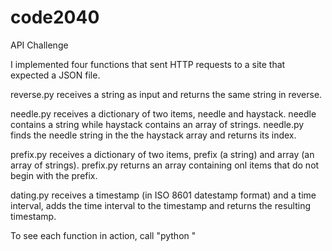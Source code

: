 # code2040
API Challenge

I implemented four functions that sent HTTP requests to a site that expected a JSON file. 


reverse.py receives a string as input and returns the same string in reverse.

needle.py receives a dictionary of two items, needle and haystack. 
  needle contains a string while haystack contains an array of strings. 
  needle.py finds the needle string in the the haystack array and returns its index.

prefix.py receives a dictionary of two items, prefix (a string) and array (an array of strings).
  prefix.py returns an array containing onl items that do not begin with the prefix. 

dating.py receives a timestamp (in ISO 8601 datestamp format) and a time interval, 
  adds the time interval to the timestamp and returns the resulting timestamp.


To see each function in action, call "python <filename>"
